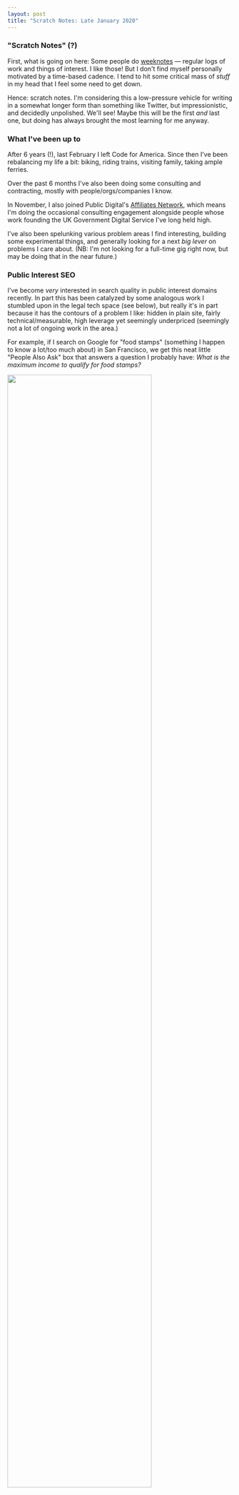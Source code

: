 ```yaml
---
layout: post
title: "Scratch Notes: Late January 2020"
---
```


### "Scratch Notes" (?)

First, what is going on here: Some people do
[weeknotes](https://boingboing.net/2018/07/25/deep-nerd-ruminations.html) —
regular logs of work and things of interest. I like those! But I don't find
myself personally motivated by a time-based cadence. I tend to hit some critical
mass of _stuff_ in my head that I feel some need to get down.

Hence: scratch notes. I'm considering this a low-pressure vehicle for writing in
a somewhat longer form than something like Twitter, but impressionistic, and
decidedly unpolished. We'll see! Maybe this will be the first _and_ last one,
but doing has always brought the most learning for me anyway.

### What I've been up to

After 6 years (!), last February I left Code for America. Since then I've been
rebalancing my life a bit: biking, riding trains, visiting family, taking ample
ferries.

Over the past 6 months I've also been doing some consulting and
contracting, mostly with people/orgs/companies I know.

In November, I also joined Public Digital's [Affiliates
Network](https://public.digital/2019/11/18/1-year-of-the-affiliates-network-14-new-affiliates-today/), which means I'm doing the occasional consulting engagement alongside people whose work founding the UK Government Digital Service I've long held high.

I've also been spelunking various problem areas I find interesting,
building some experimental things, and generally looking for a next _big lever_
on problems I care about. (NB: I'm not looking for a full-time gig right now, but may be
doing that in the near future.)

### Public Interest SEO

I've become _very_ interested in search quality in public interest domains
recently. In part this has been catalyzed by some analogous work I stumbled upon in the legal tech space
(see below), but really it's in part because it has the contours of a problem I
like: hidden in plain site, fairly technical/measurable, high leverage yet seemingly underpriced (seemingly not a lot
of ongoing work in the area.)

For example, if I search on Google for "food stamps" (something I happen to know
a lot/too much about) in San Francisco, we get this neat little "People Also
Ask" box that answers a question I probably have: _What is the maximum income to
qualify for food stamps?_

<img src="/assets/google-food-stamps-income-question-result.png" width="80%">

Cool! Except... **in California the gross income limit is [in fact]() 200% FPL.**
So the effect of this is that someone very well may think they shouldn't be
applying to a benefit they're eligible for. Now _that's_ a bummer!

But let's not just complain! See that little "Feedback" text in the bottom
right? We can actually tell Google what's wrong:

<img src="/assets/google-feedback-search-food-stamps.png" width="80%">

And for what it's worth, I have seen this lead to changes in prior reports. But
we need more reports!

Now I've long known about problems like this, and it's important not to look at
this as a binary: there's a spectrum of quality problems and their impacts on
people.

This one's not _great_, but it's far less bad than, say, a scam site that
takes your info (and makes you think you're applying for food stamps!) which
I've been reporting to Google about once every 6 months. (And it appears to do
something! They lose their visibility then come back with )

But what interests me _most_ about public interest search quality is as follows:

1. Fundamentally it starts with **a very tractable monitoring problem**:
   monitoring search results/rank/etc is a highly developed field given SEO's
commercial value. I'm fiddling with some approaches to doing this at scale.

2. It is a **huge wedge** for directly accessing users: the blunt truth is that,
   in general, most public interest areas don't have _awesome_ "official" content by
default. Lots of people are working on improving that (e.g., inside govt) but
there's also probably a horizontal role to exist in the space for nudging
_specific_ page quality improvements on sites that are already doing a great job
from a core content perspective, but don't have a lot of SEO capacity, and so
may lose out right now. In some areas there may even be a space for just pure
content generation: Google keywords are, after all, a pretty decent (and highly
measurable) gauge of what people are looking for — and what content needs are
unmet. What's most interesting is what you can do when you're getting a lot of
users in a niche...

More to come here hopefully. Other links of note:
- [Moz's Beginners' Guide to SEO](https://moz.com/beginners-guide-to-seo) is a
  superb resource for bootstrapping knowledge of this area
- [Margaret Hagan](https://twitter.com/margarethagan) at the Stanford Legal Design Lab has been doing 
  interesting research in this area in the legal search space

Advice and threads to pull here much appreciated! Send me [an
email](mailto:dave@fidg.org).

### Legal services technology

I've always been interested in legal aid and legal services: it's the final
backstop for a lot of people in very precarious circumstances for whom the
system has failed. Absent significantly-better systems, legal aid is often the
final recourse for things like appealing a disability determination or fighting an
eviction.

It also has many parallels to the public benefits world I've been working in the
past many years:

- A structually-underresourced system:
  [half](https://www.lsc.gov/media-center/publications/2017-justice-gap-report) the low-income Americans who
  approach an LSC-funded legal aid group will receive limited or no services due
to lack of capacity)
- Administrative burdens: complex rules, overwhelming forms, legalese language
  are all barriers for average people substantively accessing the justice
recourse to which they're entitled
- An eye towards tech to deal with these: the Legal Services Corporation funds [technology grants](https://www.lsc.gov/grants-grantee-resources/our-grant-programs/tig) at legal aid orgs, in part (I presume) acknowledging that _some_ types of automation/efficiency/usable DIY options are necessary if the access gap is to be closed

I was lucky enough to be able to make my way to this year's legal
aid technology conference in January (HT
[Toma](https://twitter.com/LawyerCommunity)) speaking on a very
practical panel doing "user experience teardowns" of legal apps (more 
[here](https://www.designforlawyers.com/)).

In some ways the area seems an extreme case of the same maladies that affect
government & public interest as they relate to technology more generally.
Whereas in other domains the problems may be at a simmer, in a context where legal
aid orgs are _so_ strapped, they're every day turning away loads of people in need (with stats like 86% of the need unmet)
, the unacceptable nature of the status quo — and the need to push, even into uncomfortable terrain — seems much clearer.

Heck, the opening remarks even included [this
line](https://www.lawsitesblog.com/2020/01/jim-sandmans-five-requirements-for-tech-to-improve-access-to-justice.html)!

_Of one thing I’m certain: An innovation initiative led by lawyers is an
oxymoron. Lawyers are not good at innovation. They are too
risk-averse, self-protective, prone to focusing on problems, and too wedded to
precedent to be able to drive change at scale._


Misc notes related to this:
- [The Stanford Legal Design Lab](http://www.legaltechdesign.com/) is doing lots
  of interesting work in this space. See for example [their work](http://justiceinnovation.law.stanford.edu/courses/design-for-justice-eviction/#2020) on design in the
evictions process
- [Upsolve](https://upsolve.org/) is a self-service DIY bankruptcy app


### Administrative burdens in the NY Times

Emily Badger and Margot Sanger-Katz have [a very neat interactive](https://www.nytimes.com/interactive/2020/01/28/upshot/administrative-burden-quiz.html) on the New York
Times site, very explicitly (look at the URL!) informed by the great work of
Pamela Herd and Don
Moynihan on _administrative burdens_.

Take a look and do the quiz. It's neat.

That said, what do I wish it did a bit differently? I believe much more in
**show, don't tell**. While taking a quiz about your postal mail habits may be
useful, it's not the same as showing the really-existing ground truth.

For example, New Hampshire Public Radio had this [great
piece](https://www.nhpr.org/post/deadline-looms-some-struggle-submit-work-hours-online-new-medicaid-requirement#stream/0) back in June that wasn't abstracting it: it had **screenshots** (from a legal aid org!) showing how a user **could not actually meet the requirements on the website**.

The power of this is that, while electeds may disagree about whether work
requirements should exist in Medicaid... probably no one thinks it should be
_impossible_ to use the web site. (For another example, in Arkansas — also
pursuing work requirements — the web site [shuts down every
night](https://www.washingtonpost.com/opinions/arkansas-says-it-wants-to-help-the-poor-its-hurting-them-instead/2018/11/19/8e61f0a2-ec3c-11e8-96d4-0d23f2aaad09_story.html).)

The "show don't tell" rule sticks with me to this day. It's why (many moons ago)
we did a thing called [CitizenOnboard](http://www.citizenonboard.com/), which
still makes the rounds! It's quite simple: showing how things are. But,
honestly, it's surprising how often that very basic dimension goes unaccounted
for in public decisionmaking processes.

(I have a longer rant about how we need to make "experience"
[legible](https://en.wikipedia.org/wiki/Seeing_Like_a_State) to the
policymaking process, but that's for another day. Moynihan and Herd's book
[Administrative
Burden](https://www.russellsage.org/publications/administrative-burden) has done
a lot in that translation area, but much more is needed — with all the caveats
that legibility is a fundamentally lossy filter that will never capture
everything.)


### Misc things

- [Monoliths are the
  future](https://changelog.com/posts/monoliths-are-the-future): a view I
wholeheartedly endorse.
- [An experiment finds EITC outreach/awareness isn't sufficient](https://www.capolicylab.org/news/report-raising-awareness-of-tax-credits-isnt-enough-to-increase-the-number-of-low-income-californians-who-claim-them/)
- [Once-weekly "tech
  shabbats"](https://en.wikipedia.org/wiki/Technology_Shabbat): been trying
this, and it is good
- ["Say
  Nothing"](https://www.amazon.com/Say-Nothing-Murder-Northern-Ireland/dp/0385521316):
I loved this book on Northern Ireland's struggles reconciling the history of
violent conflict


That's it! If this catalyzed any thoughts for you, [send me a
note](mailto:dave@fidg.org).

